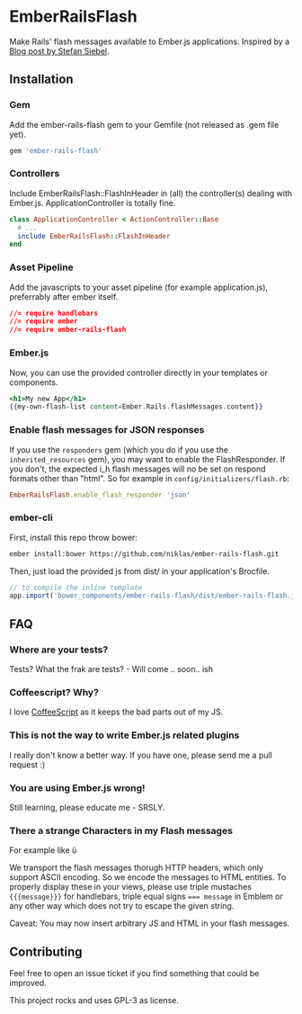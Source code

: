 # EmberRailsFlash

Make Rails' flash messages available to Ember.js applications. Inspired by a [Blog post by Stefan Siebel](http://blog.project-sierra.de/archives/1808).

## Installation

### Gem

Add the ember-rails-flash gem to your Gemfile (not released as .gem file yet).

```ruby
gem 'ember-rails-flash'
```

### Controllers

Include EmberRailsFlash::FlashInHeader in (all) the controller(s) dealing with Ember.js. ApplicationController is totally fine.

```ruby
class ApplicationController < ActionController::Base
  # ...
  include EmberRailsFlash::FlashInHeader
end
```

### Asset Pipeline

Add the javascripts to your asset pipeline (for example application.js), preferrably after ember itself.
```css
//= require handlebars
//= require ember
//= require ember-rails-flash
```

### Ember.js

Now, you can use the provided controller directly in your templates or components.

```handlebars
<h1>My new App</h1>
{{my-own-flash-list content=Ember.Rails.flashMessages.content}}
```

### Enable flash messages for JSON responses

If you use the `responders` gem (which you do if you use the `inherited_resources` gem), you may want to enable the FlashResponder. If you don't, the expected i_h flash messages will no be set on respond formats other than "html". So for example in `config/initializers/flash.rb`:

```ruby
EmberRailsFlash.enable_flash_responder 'json'
```

### ember-cli

First, install this repo throw bower:

```bash
ember install:bower https://github.com/niklas/ember-rails-flash.git
```

Then, just load the provided js from dist/ in your application's Brocfile.

```javascript
// to compile the inline template
app.import('bower_components/ember-rails-flash/dist/ember-rails-flash.js');
```

## FAQ

### Where are your tests?

Tests? What the frak are tests? - Will come .. soon.. ish

### Coffeescript? Why?

I love [CoffeeScript](http://coffeescript.org) as it keeps the bad parts out of my JS.

### This is not the way to write Ember.js related plugins

I really don't know a better way. If you have one, please send me a pull request :)

### You are using Ember.js wrong!

Still learning, please educate me - SRSLY.

### There a strange Characters in my Flash messages

For example like &#252;

We transport the flash messages thorugh HTTP headers, which only support ASCII
encoding. So we encode the messages to HTML entities. To properly display these
in your views, please use triple mustaches `{{{message}}}` for handlebars,
triple equal signs `=== message` in Emblem or any other way which does not try
to escape the given string.

Caveat: You may now insert arbitrary JS and HTML in your flash messages.


## Contributing

Feel free to open an issue ticket if you find something that could be improved.

This project rocks and uses GPL-3 as license.

